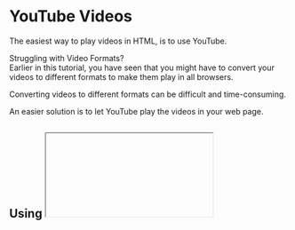 # YouTube Videos

The easiest way to play videos in HTML, is to use YouTube.

Struggling with Video Formats?   
Earlier in this tutorial, you have seen that you might have to convert your videos to different formats to make them play in all browsers.

Converting videos to different formats can be difficult and time-consuming.

An easier solution is to let YouTube play the videos in your web page.

## Using <iframe> (recommended)
```html
<iframe width="420" height="315"
src="https://www.youtube.com/embed/tgbNymZ7vqY">
</iframe>
```

## Using <object> (deprecated)
```html
<object width="420" height="315"
data="https://www.youtube.com/embed/tgbNymZ7vqY">
</object>
```
## Using <embed> (deprecated)
```html
<embed width="420" height="315"
src="https://www.youtube.com/embed/tgbNymZ7vqY">
```